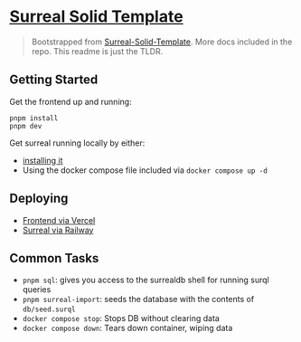 # [Surreal Solid Template](https://github.com/metruzanca/surreal-solid-template)
> Bootstrapped from [Surreal-Solid-Template](https://github.com/metruzanca/surreal-solid-template). More docs included in the repo. This readme is just the TLDR.

## Getting Started

Get the frontend up and running:
```
pnpm install
pnpm dev
```

Get surreal running locally by either:
- [installing it](https://surrealdb.com/install)
- Using the docker compose file included via `docker compose up -d`

## Deploying
- [Frontend via Vercel](https://github.com/metruzanca/surreal-solid-template/blob/main/.github/vercel.md)
- [Surreal via Railway](https://github.com/metruzanca/surreal-solid-template/blob/main/.github/railway.md)

## Common Tasks

- `pnpm sql`: gives you access to the surrealdb shell for running surql queries
- `pnpm surreal-import`: seeds the database with the contents of `db/seed.surql`
- `docker compose stop`: Stops DB without clearing data
- `docker compose down`: Tears down container, wiping data